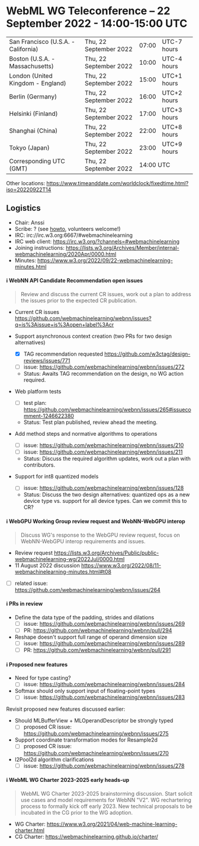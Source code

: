 # WebML WG Teleconference – 22 September 2022 - 14:00-15:00 UTC

<table>
<tr><td> San Francisco (U.S.A. - California) <td> Thu, 22 September 2022 <td> 07:00 <td> UTC-7 hours
<tr><td> Boston (U.S.A. - Massachusetts) <td> Thu, 22 September 2022 <td> 10:00 <td> UTC-4 hours
<tr><td> London (United Kingdom - England) <td> Thu, 22 September 2022 <td> 15:00 <td> UTC+1 hours
<tr><td> Berlin (Germany) <td> Thu, 22 September 2022 <td> 16:00 <td> UTC+2 hours
<tr><td> Helsinki (Finland) <td> Thu, 22 September 2022 <td> 17:00 <td> UTC+3 hours
<tr><td> Shanghai (China) <td> Thu, 22 September 2022 <td> 22:00 <td> UTC+8 hours
<tr><td> Tokyo (Japan) <td> Thu, 22 September 2022 <td> 23:00 <td> UTC+9 hours
<tr><td> Corresponding UTC (GMT) <td> Thu, 22 September 2022 <td colspan=2> 14:00 UTC
</table>

Other locations: https://www.timeanddate.com/worldclock/fixedtime.html?iso=20220922T14

  </details>

## Logistics

* Chair: Anssi
* Scribe: ? (see [howto](https://github.com/webmachinelearning/meetings/blob/main/scribe-howto.md), volunteers welcome!)
* IRC: irc://irc.w3.org:6667/#webmachinelearning
* IRC web client: https://irc.w3.org/?channels=#webmachinelearning
* Joining instructions: https://lists.w3.org/Archives/Member/internal-webmachinelearning/2020Apr/0000.html
* Minutes: https://www.w3.org/2022/09/22-webmachinelearning-minutes.html


#### ℹ️ WebNN API Candidate Recommendation open issues

>Review and discuss the current CR issues, work out a plan to address the issues prior to the expected CR publication.

- Current CR issues https://github.com/webmachinelearning/webnn/issues?q=is%3Aissue+is%3Aopen+label%3Acr

- Support asynchronous context creation (two PRs for two design alternatives)
  - [x] TAG recommendation requested https://github.com/w3ctag/design-reviews/issues/771
  - [ ] issue: https://github.com/webmachinelearning/webnn/issues/272
  - Status: Awaits TAG recommendation on the design, no WG action required.

- Web platform tests
  - [ ] test plan: https://github.com/webmachinelearning/webnn/issues/265#issuecomment-1246622380
  - Status: Test plan published, review ahead the meeting.

- Add method steps and normative algorithms to operations
  - [ ] issue: https://github.com/webmachinelearning/webnn/issues/210
  - [ ] issue: https://github.com/webmachinelearning/webnn/issues/211
  - Status: Discuss the required algorithm updates, work out a plan with contributors.


- Support for int8 quantized models
  - [ ] issue: https://github.com/webmachinelearning/webnn/issues/128
  - Status: Discuss the two design alternatives: quantized ops as a new device type vs. support for all device types. Can we commit this to CR?


#### ℹ️ WebGPU Working Group review request and WebNN-WebGPU interop

>Discuss WG's response to the WebGPU review request, focus on WebNN-WebGPU interop requirements and issues.

- Review request https://lists.w3.org/Archives/Public/public-webmachinelearning-wg/2022Jul/0000.html
- 11 August 2022 discussion https://www.w3.org/2022/08/11-webmachinelearning-minutes.html#t08

- [ ] related issue: https://github.com/webmachinelearning/webnn/issues/264

#### ℹ️ PRs in review

- Define the data type of the padding, strides and dilations
  - [ ] issue: https://github.com/webmachinelearning/webnn/issues/269
  - [ ] PR: https://github.com/webmachinelearning/webnn/pull/294

- Reshape doesn't support full range of operand dimension size
  - [ ] issue: https://github.com/webmachinelearning/webnn/issues/289
  - [ ] PR: https://github.com/webmachinelearning/webnn/pull/291

#### ℹ️ Proposed new features

- Need for type casting?
  - [ ] issue: https://github.com/webmachinelearning/webnn/issues/284

- Softmax should only support input of floating-point types
  - [ ] issue: https://github.com/webmachinelearning/webnn/issues/283

Revisit proposed new features discussed earlier:

- Should MLBufferView + MLOperandDescriptor be strongly typed
  - [ ] proposed CR issue: https://github.com/webmachinelearning/webnn/issues/275

- Support coordinate transformation modes for Resample2d
  - [ ] proposed CR issue: https://github.com/webmachinelearning/webnn/issues/270

- l2Pool2d algorithm clarifications
  - [ ] issue: https://github.com/webmachinelearning/webnn/issues/278

#### ℹ️ WebML WG Charter 2023-2025 early heads-up

>WebML WG Charter 2023-2025 brainstorming discussion. Start solicit use cases and model requirements for WebNN "V2". WG rechartering process to formally kick off early 2023. New technical proposals to be incubated in the CG prior to the WG adoption.

- WG Charter: https://www.w3.org/2021/04/web-machine-learning-charter.html
- CG Charter: https://webmachinelearning.github.io/charter/
